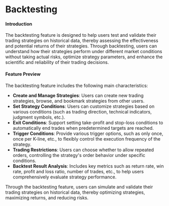 # Backtesting

#### Introduction

The backtesting feature is designed to help users test and validate their trading strategies on historical data, thereby assessing the effectiveness and potential returns of their strategies. Through backtesting, users can understand how their strategies perform under different market conditions without taking actual risks, optimize strategy parameters, and enhance the scientific and reliability of their trading decisions.

#### Feature Preview

The backtesting feature includes the following main characteristics:

* **Create and Manage Strategies**: Users can create new trading strategies, browse, and bookmark strategies from other users.
* **Set Strategy Conditions**: Users can customize strategies based on various conditions (such as trading direction, technical indicators, judgment symbols, etc.).
* **Exit Conditions**: Support setting take-profit and stop-loss conditions to automatically end trades when predetermined targets are reached.
* **Trigger Conditions**: Provide various trigger options, such as only once, once per K-line, etc., to flexibly control the execution frequency of the strategy.
* **Trading Restrictions**: Users can choose whether to allow repeated orders, controlling the strategy's order behavior under specific conditions.
* **Backtest Result Analysis**: Includes key metrics such as return rate, win rate, profit and loss ratio, number of trades, etc., to help users comprehensively evaluate strategy performance.

Through the backtesting feature, users can simulate and validate their trading strategies on historical data, thereby optimizing strategies, maximizing returns, and reducing risks.
